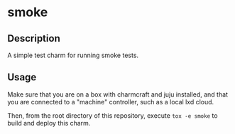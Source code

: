 # smoke

## Description

A simple test charm for running smoke tests.

## Usage

Make sure that you are on a box with charmcraft and juju installed, and that you are connected to a "machine" controller, such as a local lxd cloud.

Then, from the root directory of this repository, execute `tox -e smoke` to build and deploy this charm.
